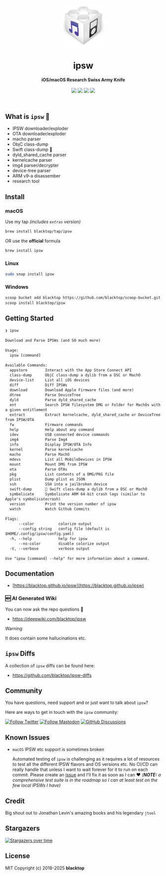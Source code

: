 <p align="center">
  <a href="https://github.com/blacktop/ipsw"><img alt="IPSW Logo" src="https://github.com/blacktop/ipsw/raw/master/www/static/img/logo/ipsw.svg" height="140" /></a>
  <h1 align="center">ipsw</h1>
  <h4><p align="center">iOS/macOS Research Swiss Army Knife</p></h4>
  <p align="center">
    <a href="https://github.com/blacktop/ipsw/actions" alt="Actions">
          <img src="https://github.com/blacktop/ipsw/actions/workflows/go.yml/badge.svg" /></a>
    <a href="https://github.com/blacktop/ipsw/releases/latest" alt="Downloads">
          <img src="https://img.shields.io/github/downloads/blacktop/ipsw/total.svg" /></a>
    <a href="https://github.com/blacktop/ipsw/releases" alt="GitHub Release">
          <img src="https://img.shields.io/github/release/blacktop/ipsw.svg" /></a>
    <a href="http://doge.mit-license.org" alt="LICENSE">
          <img src="https://img.shields.io/:license-mit-blue.svg" /></a>
</p>
<br>

## What is `ipsw` 🤔

- IPSW downloader/exploder
- OTA downloader/exploder
- macho parser
- ObjC class-dump
- Swift class-dump 🚧
- dyld_shared_cache parser
- kernelcache parser
- img4 parser/decrypter
- device-tree parser
- ARM v9-a disassember
- research tool

## Install

### macOS

Use my tap *(includes `extras` version)*

```bash
brew install blacktop/tap/ipsw
```

OR use the **official** formula

```bash
brew install ipsw
```

### Linux

```bash
sudo snap install ipsw
```

### Windows

```bash
scoop bucket add blacktop https://github.com/blacktop/scoop-bucket.git 
scoop install blacktop/ipsw
```

## Getting Started

```
❯ ipsw

Download and Parse IPSWs (and SO much more)

Usage:
  ipsw [command]

Available Commands:
  appstore        Interact with the App Store Connect API
  class-dump      ObjC class-dump a dylib from a DSC or MachO
  device-list     List all iOS devices
  diff            Diff IPSWs
  download        Download Apple Firmware files (and more)
  dtree           Parse DeviceTree
  dyld            Parse dyld_shared_cache
  ent             Search IPSW filesystem DMG or Folder for MachOs with a given entitlement
  extract         Extract kernelcache, dyld_shared_cache or DeviceTree from IPSW/OTA
  fw              Firmware commands
  help            Help about any command
  idev            USB connected device commands
  img4            Parse Img4
  info            Display IPSW/OTA Info
  kernel          Parse kernelcache
  macho           Parse MachO
  mdevs           List all MobileDevices in IPSW
  mount           Mount DMG from IPSW
  ota             Parse OTAs
  pkg             List contents of a DMG/PKG file
  plist           Dump plist as JSON
  ssh             SSH into a jailbroken device
  swift-dump      🚧 Swift class-dump a dylib from a DSC or MachO
  symbolicate     Symbolicate ARM 64-bit crash logs (similar to Apple's symbolicatecrash)
  version         Print the version number of ipsw
  watch           Watch Github Commits

Flags:
      --color           colorize output
      --config string   config file (default is $HOME/.config/ipsw/config.yaml)
  -h, --help            help for ipsw
      --no-color        disable colorize output
  -V, --verbose         verbose output

Use "ipsw [command] --help" for more information about a command.
```

## Documentation

- [https://blacktop.github.io/ipsw](https://blacktop.github.io/ipsw)

### 🆕 AI Generated Wiki

You can now ask the repo questions 🤖

- <https://deepwiki.com/blacktop/ipsw>

> [!WARNING]
> It does contain some hallucinations etc.

## `ipsw` Diffs

A collection of `ipsw` diffs can be found here: 
- <https://github.com/blacktop/ipsw-diffs>

## Community

You have questions, need support and or just want to talk about `ipsw`?

Here are ways to get in touch with the `ipsw` community:

[![Follow Twitter](https://img.shields.io/badge/follow_on_twitter-1DA1F2?style=for-the-badge&logo=twitter&logoColor=white)](https://twitter.com/blacktop__)
[![Follow Mastodon](https://img.shields.io/badge/follow_on_mastodon-6364FF?style=for-the-badge&logo=mastodon&logoColor=white)](https://mastodon.social/@blacktop)
[![GitHub Discussions](https://img.shields.io/badge/GITHUB_DISCUSSION-181717?style=for-the-badge&logo=github&logoColor=white)](https://github.com/blacktop/ipsw/discussions)

## Known Issues

- `macOS` IPSW etc support is sometimes broken
  
  Automated testing of `ipsw` is challenging as it requires a lot of resources to test all the different IPSW flavors and OS versions etc. No CI/CD can really handle that unless I want to wait forever for it to run on each commit. Please create an [issue](https://github.com/blacktop/ipsw/issues) and I'll fix it as soon as I can ❤️ *(**NOTE:** a comprehensive test suite is in the roadmap so I can at least test on the few local IPSWs I have)*
  
## Credit

Big shout out to Jonathan Levin's amazing books and his legendary `jtool`

## Stargazers

[![Stargazers over time](https://starchart.cc/blacktop/ipsw.svg?variant=adaptive)](https://starchart.cc/blacktop/ipsw)

## License

MIT Copyright (c) 2018-2025 **blacktop**

